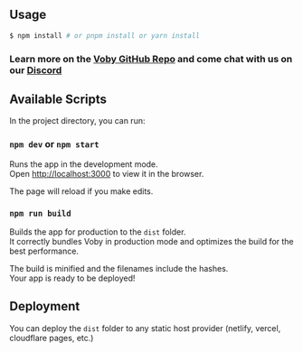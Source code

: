 ## Usage

```bash
$ npm install # or pnpm install or yarn install
```

### Learn more on the [Voby GitHub Repo](https://github.com/vobyjs/voby) and come chat with us on our [Discord](https://discord.gg/E6pK7VpnjC)

## Available Scripts

In the project directory, you can run:

### `npm dev` or `npm start`

Runs the app in the development mode.<br>
Open [http://localhost:3000](http://localhost:3000) to view it in the browser.

The page will reload if you make edits.<br>

### `npm run build`

Builds the app for production to the `dist` folder.<br>
It correctly bundles Voby in production mode and optimizes the build for the best performance.

The build is minified and the filenames include the hashes.<br>
Your app is ready to be deployed!

## Deployment

You can deploy the `dist` folder to any static host provider (netlify, vercel, cloudflare pages, etc.)
